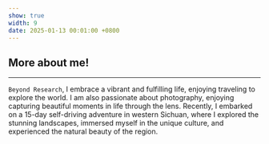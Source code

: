 ```yaml
---
show: true
width: 9
date: 2025-01-13 00:01:00 +0800
---
```


<div class="p-4">
    <h2>More about me!</h2>
    <hr />
    <p>
        <code>Beyond Research</code>, I embrace a vibrant and fulfilling life, enjoying traveling to explore the world. I am also passionate about photography, enjoying capturing beautiful moments in life through the lens. Recently, I embarked on a 15-day self-driving adventure in western Sichuan, where I explored the stunning landscapes, immersed myself in the unique culture, and experienced the natural beauty of the region.
    </p>
</div>
